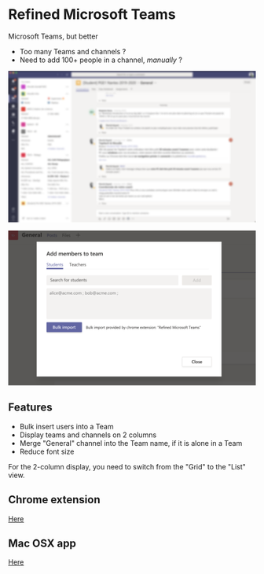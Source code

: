 
# Refined Microsoft Teams

Microsoft Teams, but better

- Too many Teams and channels ?
- Need to add 100+ people in a channel, *manually* ?

![Screenshot](screenshot1.png)

![Screenshot](screenshot2.png)

## Features

- Bulk insert users into a Team
- Display teams and channels on 2 columns
- Merge "General" channel into the Team name, if it is alone in a Team
- Reduce font size

For the 2-column display, you need to switch from the "Grid" to the "List" view.

## Chrome extension

[Here](https://chrome.google.com/webstore/detail/refined-microsoft-teams/bipffdldhfhcecjhcgklheahpkocojfk)

## Mac OSX app

[Here](/HOWTO-MACOS.md)
